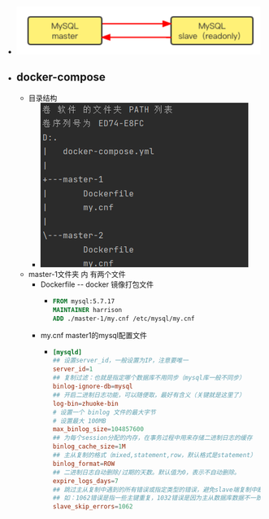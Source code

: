 - ![image.png](../assets/image_1654652170641_0.png)
- ## docker-compose
	- 目录结构
		- ![image.png](../assets/image_1654652794942_0.png)
	- master-1文件夹 内 有两个文件
		- Dockerfile  -- docker 镜像打包文件
			- ```Dockerfile  
			  FROM mysql:5.7.17
			  MAINTAINER harrison
			  ADD ./master-1/my.cnf /etc/mysql/my.cnf
			  ```
		- my.cnf master1的mysql配置文件
			- ```cnf
			  [mysqld]
			  ## 设置server_id，一般设置为IP，注意要唯一
			  server_id=1
			  ## 复制过滤：也就是指定哪个数据库不用同步（mysql库一般不同步）
			  binlog-ignore-db=mysql
			  ## 开启二进制日志功能，可以随便取，最好有含义（关键就是这里了）
			  log-bin=zhuoke-bin
			  # 设置一个 binlog 文件的最大字节
			  # 设置最大 100MB
			  max_binlog_size=104857600
			  ## 为每个session分配的内存，在事务过程中用来存储二进制日志的缓存
			  binlog_cache_size=1M
			  ## 主从复制的格式（mixed,statement,row，默认格式是statement）
			  binlog_format=ROW
			  ## 二进制日志自动删除/过期的天数。默认值为0，表示不自动删除。
			  expire_logs_days=7
			  ## 跳过主从复制中遇到的所有错误或指定类型的错误，避免slave端复制中断。
			  ## 如：1062错误是指一些主键重复，1032错误是因为主从数据库数据不一致
			  slave_skip_errors=1062
			  ```